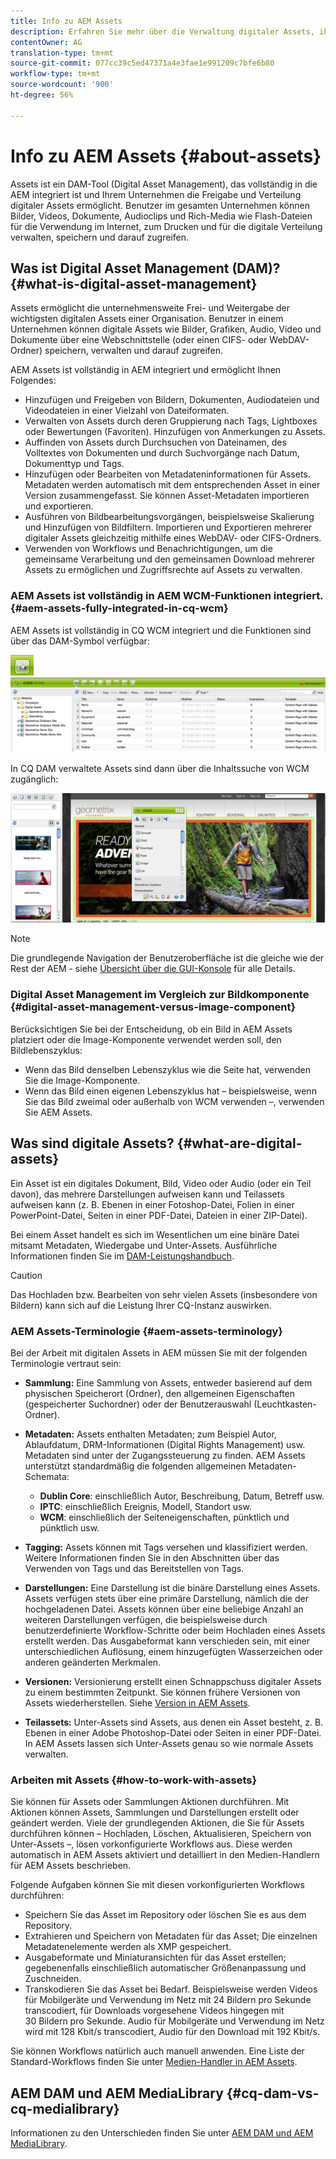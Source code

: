 ```yaml
---
title: Info zu AEM Assets
description: Erfahren Sie mehr über die Verwaltung digitaler Assets, ihre Anwendungsfälle und das Asset-Angebot der Adobe.
contentOwner: AG
translation-type: tm+mt
source-git-commit: 077cc39c5ed47371a4e3fae1e991209c7bfe6b80
workflow-type: tm+mt
source-wordcount: '900'
ht-degree: 56%

---
```



# Info zu AEM Assets {#about-assets}

Assets ist ein DAM-Tool (Digital Asset Management), das vollständig in die AEM integriert ist und Ihrem Unternehmen die Freigabe und Verteilung digitaler Assets ermöglicht. Benutzer im gesamten Unternehmen können Bilder, Videos, Dokumente, Audioclips und Rich-Media wie Flash-Dateien für die Verwendung im Internet, zum Drucken und für die digitale Verteilung verwalten, speichern und darauf zugreifen.

## Was ist Digital Asset Management (DAM)? {#what-is-digital-asset-management}

Assets ermöglicht die unternehmensweite Frei- und Weitergabe der wichtigsten digitalen Assets einer Organisation. Benutzer in einem Unternehmen können digitale Assets wie Bilder, Grafiken, Audio, Video und Dokumente über eine Webschnittstelle (oder einen CIFS- oder WebDAV-Ordner) speichern, verwalten und darauf zugreifen.

AEM Assets ist vollständig in AEM integriert und ermöglicht Ihnen Folgendes:

* Hinzufügen und Freigeben von Bildern, Dokumenten, Audiodateien und Videodateien in einer Vielzahl von Dateiformaten.
* Verwalten von Assets durch deren Gruppierung nach Tags, Lightboxes oder Bewertungen (Favoriten). Hinzufügen von Anmerkungen zu Assets.
* Auffinden von Assets durch Durchsuchen von Dateinamen, des Volltextes von Dokumenten und durch Suchvorgänge nach Datum, Dokumenttyp und Tags.
* Hinzufügen oder Bearbeiten von Metadateninformationen für Assets. Metadaten werden automatisch mit dem entsprechenden Asset in einer Version zusammengefasst. Sie können Asset-Metadaten importieren und exportieren.
* Ausführen von Bildbearbeitungsvorgängen, beispielsweise Skalierung und Hinzufügen von Bildfiltern. Importieren und Exportieren mehrerer digitaler Assets gleichzeitig mithilfe eines WebDAV- oder CIFS-Ordners.
* Verwenden von Workflows und Benachrichtigungen, um die gemeinsame Verarbeitung und den gemeinsamen Download mehrerer Assets zu ermöglichen und Zugriffsrechte auf Assets zu verwalten.

### AEM Assets ist vollständig in AEM WCM-Funktionen integriert.{#aem-assets-fully-integrated-in-cq-wcm}

AEM Assets ist vollständig in CQ WCM integriert und die Funktionen sind über das DAM-Symbol verfügbar:

<!-- TBD: Update image for branding -->

![screen_shot_2012-04-17at15946](assets/screen_shot_2012-04-17at15946pm.png) ![pmscreen_shot_2012-04-17at20100pm](assets/screen_shot_2012-04-17at20100pm.png)

In CQ DAM verwaltete Assets sind dann über die Inhaltssuche von WCM zugänglich:

<!-- TBD: Update image for branding -->

![screen_shot_2012-04-17at20214pm](assets/screen_shot_2012-04-17at20214pm.png)

>[!NOTE]
>
>Die grundlegende Navigation der Benutzeroberfläche ist die gleiche wie der Rest der AEM - siehe [Übersicht über die GUI-Konsole](/help/sites-authoring/qg-page-authoring.md) für alle Details.

### Digital Asset Management im Vergleich zur Bildkomponente {#digital-asset-management-versus-image-component}

Berücksichtigen Sie bei der Entscheidung, ob ein Bild in AEM Assets platziert oder die Image-Komponente verwendet werden soll, den Bildlebenszyklus:

* Wenn das Bild denselben Lebenszyklus wie die Seite hat, verwenden Sie die Image-Komponente.
* Wenn das Bild einen eigenen Lebenszyklus hat – beispielsweise, wenn Sie das Bild zweimal oder außerhalb von WCM verwenden –, verwenden Sie AEM Assets.

## Was sind digitale Assets? {#what-are-digital-assets}

Ein Asset ist ein digitales Dokument, Bild, Video oder Audio (oder ein Teil davon), das mehrere Darstellungen aufweisen kann und Teilassets aufweisen kann (z. B. Ebenen in einer Fotoshop-Datei, Folien in einer PowerPoint-Datei, Seiten in einer PDF-Datei, Dateien in einer ZIP-Datei).

Bei einem Asset handelt es sich im Wesentlichen um eine binäre Datei mitsamt Metadaten, Wiedergabe und Unter-Assets. Ausführliche Informationen finden Sie im [DAM-Leistungshandbuch](/help/sites-deploying/assets-performance-sizing.md).

>[!CAUTION]
>
>Das Hochladen bzw. Bearbeiten von sehr vielen Assets (insbesondere von Bildern) kann sich auf die Leistung Ihrer CQ-Instanz auswirken.

### AEM Assets-Terminologie {#aem-assets-terminology}

Bei der Arbeit mit digitalen Assets in AEM müssen Sie mit der folgenden Terminologie vertraut sein:

* **Sammlung:** Eine Sammlung von Assets, entweder basierend auf dem physischen Speicherort (Ordner), den allgemeinen Eigenschaften (gespeicherter Suchordner) oder der Benutzerauswahl (Leuchtkasten-Ordner).

* **Metadaten:** Assets enthalten Metadaten; zum Beispiel Autor, Ablaufdatum, DRM-Informationen (Digital Rights Management) usw. Metadaten sind unter der Zugangssteuerung zu finden. AEM Assets unterstützt standardmäßig die folgenden allgemeinen Metadaten-Schemata:

   * **Dublin Core**: einschließlich Autor, Beschreibung, Datum, Betreff usw.
   * **IPTC**: einschließlich Ereignis, Modell, Standort usw.
   * **WCM**: einschließlich der Seiteneigenschaften, pünktlich und pünktlich usw.

* **Tagging:** Assets können mit Tags versehen und klassifiziert werden. Weitere Informationen finden Sie in den Abschnitten über das Verwenden von Tags und das Bereitstellen von Tags.

* **Darstellungen:** Eine Darstellung ist die binäre Darstellung eines Assets. Assets verfügen stets über eine primäre Darstellung, nämlich die der hochgeladenen Datei. Assets können über eine beliebige Anzahl an weiteren Darstellungen verfügen, die beispielsweise durch benutzerdefinierte Workflow-Schritte oder beim Hochladen eines Assets erstellt werden. Das Ausgabeformat kann verschieden sein, mit einer unterschiedlichen Auflösung, einem hinzugefügten Wasserzeichen oder anderen geänderten Merkmalen.

* **Versionen:** Versionierung erstellt einen Schnappschuss digitaler Assets zu einem bestimmten Zeitpunkt. Sie können frühere Versionen von Assets wiederherstellen. Siehe [Version in AEM Assets](managing-assets-touch-ui.md#asset-versioning).

* **Teilassets:** Unter-Assets sind Assets, aus denen ein Asset besteht, z. B. Ebenen in einer Adobe Photoshop-Datei oder Seiten in einer PDF-Datei. In AEM Assets lassen sich Unter-Assets genau so wie normale Assets verwalten.

### Arbeiten mit Assets {#how-to-work-with-assets}

Sie können für Assets oder Sammlungen Aktionen durchführen. Mit Aktionen können Assets, Sammlungen und Darstellungen erstellt oder geändert werden. Viele der grundlegenden Aktionen, die Sie für Assets durchführen können – Hochladen, Löschen, Aktualisieren, Speichern von Unter-Assets –, lösen vorkonfigurierte Workflows aus. Diese werden automatisch in AEM Assets aktiviert und detailliert in den Medien-Handlern für AEM Assets beschrieben.

Folgende Aufgaben können Sie mit diesen vorkonfigurierten Workflows durchführen:

* Speichern Sie das Asset im Repository oder löschen Sie es aus dem Repository.
* Extrahieren und Speichern von Metadaten für das Asset; Die einzelnen Metadatenelemente werden als XMP gespeichert.
* Ausgabeformate und Miniaturansichten für das Asset erstellen; gegebenenfalls einschließlich automatischer Größenanpassung und Zuschneiden.
* Transkodieren Sie das Asset bei Bedarf. Beispielsweise werden Videos für Mobilgeräte und Verwendung im Netz mit 24 Bildern pro Sekunde transcodiert, für Downloads vorgesehene Videos hingegen mit 30 Bildern pro Sekunde. Audio für Mobilgeräte und Verwendung im Netz wird mit 128 Kbit/s transcodiert, Audio für den Download mit 192 Kbit/s.

Sie können Workflows natürlich auch manuell anwenden. Eine Liste der Standard-Workflows finden Sie unter [Medien-Handler in AEM Assets](media-handlers.md).

## AEM DAM und AEM MediaLibrary {#cq-dam-vs-cq-medialibrary}

Informationen zu den Unterschieden finden Sie unter [AEM DAM und AEM MediaLibrary](medialibrary.md).
